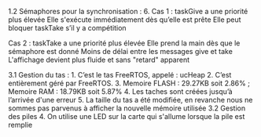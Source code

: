 
1.2 Sémaphores pour la synchronisation :
6.
Cas 1 : 
taskGive a une priorité plus élevée
Elle s'exécute immédiatement dès qu’elle est prête
Elle peut bloquer taskTake s’il y a compétition
      
Cas 2 : 
taskTake a une priorité plus élevée
Elle prend la main dès que le sémaphore est donné
Moins de délai entre les messages give et take
L'affichage devient plus fluide et sans "retard" apparent

3.1 Gestion du tas :
1.
C’est le tas FreeRTOS, appelé : ucHeap
2.
C’est entièrement géré par FreeRTOS.
3.
Memoire FLASH : 29.27KB soit 2.86% ; Memoire RAM : 18.79KB soit 5.87%
4.
Les taches sont créées jusqu’à l’arrivée d'une erreur
5.
La taille du tas a été modifiée, en revanche nous ne sommes pas parvenus à afficher la nouvelle mémoire utilisée
3.2 Gestion des piles
4.
On utilise une LED sur la carte qui s'allume lorsque la pile est remplie
